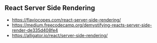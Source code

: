 ## React Server Side Rendering

- https://flaviocopes.com/react-server-side-rendering/
- https://medium.freecodecamp.org/demystifying-reacts-server-side-render-de335d408fe4
- https://alligator.io/react/server-side-rendering/